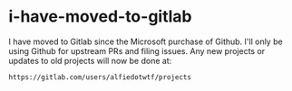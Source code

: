 # i-have-moved-to-gitlab
I have moved to Gitlab since the Microsoft purchase of Github. I'll only be using Github for upstream PRs and filing issues. Any new projects or updates to old projects will now be done at:

    https://gitlab.com/users/alfiedotwtf/projects
